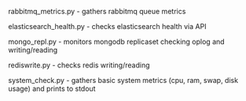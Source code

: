 rabbitmq_metrics.py - gathers rabbitmq queue metrics

elasticsearch_health.py - checks elasticsearch health via API

mongo_repl.py - monitors mongodb replicaset checking oplog and writing/reading

rediswrite.py - checks redis writing/reading

system_check.py - gathers basic system metrics (cpu, ram, swap, disk usage) and prints to stdout
